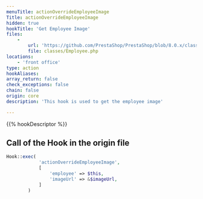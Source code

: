 ```yaml
---
menuTitle: actionOverrideEmployeeImage
Title: actionOverrideEmployeeImage
hidden: true
hookTitle: 'Get Employee Image'
files:
    -
        url: 'https://github.com/PrestaShop/PrestaShop/blob/8.0.x/classes/Employee.php'
        file: classes/Employee.php
locations:
    - 'front office'
type: action
hookAliases: 
array_return: false
check_exceptions: false
chain: false
origin: core
description: 'This hook is used to get the employee image'

---
```


{{% hookDescriptor %}}

## Call of the Hook in the origin file

```php
Hook::exec(
            'actionOverrideEmployeeImage',
            [
                'employee' => $this,
                'imageUrl' => &$imageUrl,
            ]
        )
```
